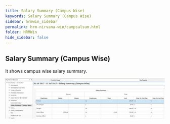 ```yaml
---
title: Salary Summary (Campus Wise)
keywords: Salary Summary (Campus Wise)
sidebar: hrmwin_sidebar
permalink: hrm-nirvana-win/campsalsum.html
folder: HRMWin   
hide_sidebar: false
---
```


## Salary Summary (Campus Wise)


It shows campus wise salary summary.

![](/images/campsalsum.jpg)

